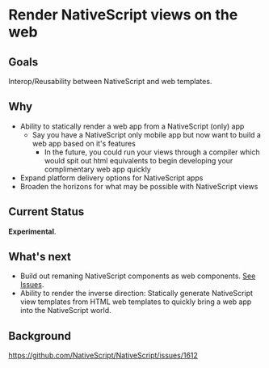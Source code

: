 # Render NativeScript views on the web

## Goals

Interop/Reusability between NativeScript and web templates.

## Why

* Ability to statically render a web app from a NativeScript (only) app
  * Say you have a NativeScript only mobile app but now want to build a web app based on it's features
    * In the future, you could run your views through a compiler which would spit out html equivalents to begin developing your complimentary web app quickly
* Expand platform delivery options for NativeScript apps
* Broaden the horizons for what may be possible with NativeScript views

## Current Status

**Experimental**.

## What's next

* Build out remaning NativeScript components as web components. [See Issues](https://github.com/NathanWalker/nativescript-angular-web-components/issues).
* Ability to render the inverse direction: Statically generate NativeScript view templates from HTML web templates to quickly bring a web app into the NativeScript world.

## Background

https://github.com/NativeScript/NativeScript/issues/1612


